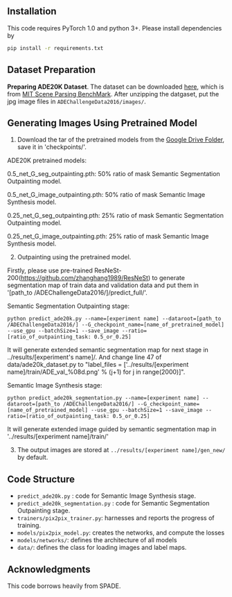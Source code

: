 
## Installation

This code requires PyTorch 1.0 and python 3+. Please install dependencies by
```bash
pip install -r requirements.txt
```

## Dataset Preparation


**Preparing ADE20K Dataset**. The dataset can be downloaded [here](http://data.csail.mit.edu/places/ADEchallenge/ADEChallengeData2016.zip), which is from [MIT Scene Parsing BenchMark](http://sceneparsing.csail.mit.edu/). After unzipping the datgaset, put the jpg image files in `ADEChallengeData2016/images/`. 


## Generating Images Using Pretrained Model


1. Download the tar of the pretrained models from the [Google Drive Folder](https://drive.google.com/file/d/12gvlTbMvUcJewQlSEaZdeb2CdOB-b8kQ/view?usp=sharing), save it in 'checkpoints/'.

ADE20K pretrained models:

0.5_net_G_seg_outpainting.pth: 50% ratio of mask Semantic Segmentation Outpainting model.

0.5_net_G_image_outpainting.pth: 50% ratio of mask  Semantic Image Synthesis model.


0.25_net_G_seg_outpainting.pth: 25% ratio of mask Semantic Segmentation Outpainting model.

0.25_net_G_image_outpainting.pth: 25% ratio of mask  Semantic Image Synthesis model.


2. Outpainting using the pretrained model.

Firstly, please use pre-trained ResNeSt-200(https://github.com/zhanghang1989/ResNeSt) to generate segmentation map of train data and validation data and put them in \'[path_to /ADEChallengeData2016/]/predict_full/\'.


Semantic Segmentation Outpainting stage:

    python predict_ade20k.py --name=[experiment name] --dataroot=[path_to /ADEChallengeData2016/] --G_checkpoint_name=[name_of_pretrained_model] --use_gpu --batchSize=1 --save_image --ratio=[ratio_of_outpainting_task: 0.5_or_0.25]
    
It will generate extended semantic segmentation map for next stage in ../results/[experiment\'s name]/. And change line 47 of data/ade20k_dataset.py to "label_files = [\'../results/[experiment name]/train/ADE_val_%08d.png\' % (j+1) for j in range(2000)]".

Semantic Image Synthesis stage:

    python predict_ade20k_segmentation.py --name=[experiment name] --dataroot=[path_to /ADEChallengeData2016/] --G_checkpoint_name=[name_of_pretrained_model] --use_gpu --batchSize=1 --save_image --ratio=[ratio_of_outpainting_task: 0.5_or_0.25]
    
It will generate extended image guided by semantic segmentation map in \'../results/[experiment name]/train/\'



3. The output images are stored at `../results/[experiment name]/gen_new/` by default.


## Code Structure

-  `predict_ade20k.py` : code for Semantic Image Synthesis stage.
-  `predict_ade20k_segmentation.py` : code for 
Semantic Segmentation Outpainting stage.
- `trainers/pix2pix_trainer.py`: harnesses and reports the progress of training.
- `models/pix2pix_model.py`: creates the networks, and compute the losses
- `models/networks/`: defines the architecture of all models
- `data/`: defines the class for loading images and label maps.




## Acknowledgments
This code borrows heavily from SPADE.
